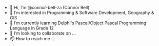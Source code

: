 - 👋 Hi, I’m @connor-bell-za (Connor Bell)
- 👀 I’m interested in Programming & Software Development, Geography & GIS
- 🌱 I’m currently learning Delphi's Pascal/Object Pascal Programming Language in Grade 12
- 💞️ I’m looking to collaborate on ...
- 📫 How to reach me ...

<!---
connor-bell-za/connor-bell-za is a ✨ special ✨ repository because its `README.md` (this file) appears on your GitHub profile.
You can click the Preview link to take a look at your changes.
--->
